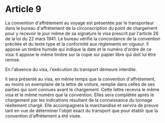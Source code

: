 # Article 9

La convention d'affrètement au voyage est présentée par le transporteur dans le bureau d'affrètement de la circonscription du point de chargement pour y recevoir le jour même de sa signature le visa prescrit par l'article 26 de la loi du 22 mars 1941. Le bureau vérifie la concordance de la convention précitée et du texte type et la conformité aux règlements en vigueur. Il appose un timbre humide qui indique la date et le numéro d'ordre de ce visa. Il appose le même timbre sur la copie sur papier libre qui doit lui être remise.

En l'absence du visa, l'exécution du transport demeure interdite.

Il sera présenté au visa, en même temps que la convention d'affrètement, au moins un exemplaire de la lettre de voiture, remplie dans celles de ses parties qui sont connues avant le chargement. Cette lettre recevra le même visa et le même numéro que la convention. Elles sera complétée après le chargement par les indications résultant de la connaissance du tonnage réellement chargé. Elle accompagnera la marchandise et servira de preuve tant en vue de déterminer l'objet exact du transport que pour établir que la convention d'affrètement a été visée.
